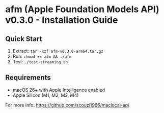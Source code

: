 # afm (Apple Foundation Models API) v0.3.0 - Installation Guide

## Quick Start
1. Extract: `tar -xzf afm-v0.3.0-arm64.tar.gz`
2. Run: `chmod +x afm && ./afm`
3. Test: `./test-streaming.sh`

## Requirements
- macOS 26+ with Apple Intelligence enabled
- Apple Silicon (M1, M2, M3, M4)

For more info: https://github.com/scouzi1966/maclocal-api
